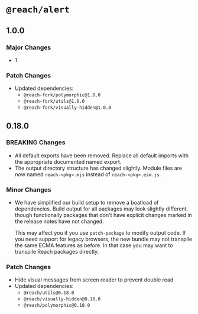 # `@reach/alert`

## 1.0.0

### Major Changes

- 1

### Patch Changes

- Updated dependencies:
  - `@reach-fork/polymorphic@1.0.0`
  - `@reach-fork/utils@1.0.0`
  - `@reach-fork/visually-hidden@1.0.0`

## 0.18.0

### BREAKING Changes

- All default exports have been removed. Replace all default imports with the appropriate documented named export.
- The output directory structure has changed slightly. Module files are now named `reach-<pkg>.mjs` instead of `reach-<pkg>.esm.js`.

### Minor Changes

- We have simplified our build setup to remove a boatload of dependencies. Build output for all packages may look slightly different, though functionally packages that don't have explicit changes marked in the release notes have not changed.

  This may affect you if you use `patch-package` to modify output code. If you need support for legacy browsers, the new bundle may not transpile the same ECMA features as before. In that case you may want to transpile Reach packages directly.

### Patch Changes

- Hide visual messages from screen reader to prevent double read
- Updated dependencies:
  - `@reach/utils@0.18.0`
  - `@reach/visually-hidden@0.18.0`
  - `@reach/polymorphic@0.18.0`
